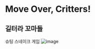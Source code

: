 # Move Over, Critters!
## 길터라 꼬마들
슈팅 스네이크 게임
![image](https://github.com/user-attachments/assets/267978a0-85f2-4a98-9139-eb5d0390a99c)
